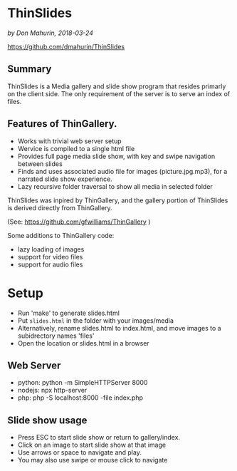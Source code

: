 # ThinSlides

*by Don Mahurin, 2018-03-24*

https://github.com/dmahurin/ThinSlides

## Summary

ThinSlides is a Media gallery and slide show program that resides primarly on the client side.  The only requirement of the server is to serve an index of files.

## Features of ThinGallery.
* Works with trivial web server setup
* Wervice is compiled to a single html file
* Provides full page media slide show, with key and swipe navigation between slides
* Finds and uses associated audio file for images (picture.jpg.mp3), for a narrated slide show experience.
* Lazy recursive folder traversal to show all media in selected folder

ThinSlides was inpired by ThinGallery, and the gallery portion of ThinSlides is derived directly from ThinGallery.

(See: https://github.com/gfwilliams/ThinGallery )

Some additions to ThinGallery code:
* lazy loading of images
* support for video files
* support for audio files

# Setup

* Run 'make' to generate slides.html
* Put `slides.html` in the folder with your images/media
* Alternatively, rename slides.html to index.html, and move images to a subidrectory names 'files'
* Open the location or slides.html in a browser

## Web Server

* python: python -m SimpleHTTPServer 8000
* nodejs: npx http-server
* php: php -S localhost:8000 -file index.php

## Slide show usage

* Press ESC to start slide show or return to gallery/index.
* Click on an image to start slide show at that image
* Use arrows or space to navigate and play.
* You may also use swipe or mouse click to navigate
